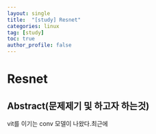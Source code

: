 ```yaml
---
layout: single
title:  "[study] Resnet"
categories: linux
tag: [study]
toc: true
author_profile: false
---
```



# Resnet

## Abstract(문제제기 및 하고자 하는것)
<p></p>




vit를 이기는 conv 모델이 나왔다.최근에

